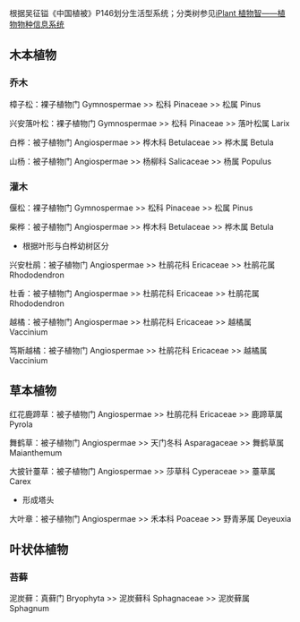 
根据吴征镒《中国植被》P146划分生活型系统；分类树参见[iPlant 植物智——植物物种信息系统](https://www.iplant.cn/)

## 木本植物

### 乔木

樟子松：裸子植物门 Gymnospermae >> 松科 Pinaceae >> 松属 Pinus

兴安落叶松：裸子植物门 Gymnospermae >> 松科 Pinaceae >> 落叶松属 Larix

白桦：被子植物门 Angiospermae >> 桦木科 Betulaceae >> 桦木属 Betula

山杨：被子植物门 Angiospermae >> 杨柳科 Salicaceae >> 杨属 Populus

### 灌木

偃松：裸子植物门 Gymnospermae >> 松科 Pinaceae >> 松属 Pinus

柴桦：被子植物门 Angiospermae >> 桦木科 Betulaceae >> 桦木属 Betula
- 根据叶形与白桦幼树区分

兴安杜鹃：被子植物门 Angiospermae >> 杜鹃花科 Ericaceae >> 杜鹃花属 Rhododendron

杜香：被子植物门 Angiospermae >> 杜鹃花科 Ericaceae >> 杜鹃花属 Rhododendron

越橘：被子植物门 Angiospermae >> 杜鹃花科 Ericaceae >> 越橘属 Vaccinium

笃斯越橘：被子植物门 Angiospermae >> 杜鹃花科 Ericaceae >> 越橘属 Vaccinium

## 草本植物

红花鹿蹄草：被子植物门 Angiospermae >> 杜鹃花科 Ericaceae >> 鹿蹄草属 Pyrola

舞鹤草：被子植物门 Angiospermae >> 天门冬科 Asparagaceae >> 舞鹤草属 Maianthemum

大披针薹草：被子植物门 Angiospermae >> 莎草科 Cyperaceae >> 薹草属 Carex
- 形成塔头

大叶章：被子植物门 Angiospermae >> 禾本科 Poaceae >> 野青茅属 Deyeuxia

## 叶状体植物

### 苔藓

泥炭藓：真藓门 Bryophyta >> 泥炭藓科 Sphagnaceae >> 泥炭藓属 Sphagnum 